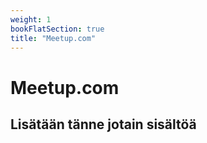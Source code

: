 ```yaml
---
weight: 1
bookFlatSection: true
title: "Meetup.com"
---
```


# Meetup.com

## Lisätään tänne jotain sisältöä